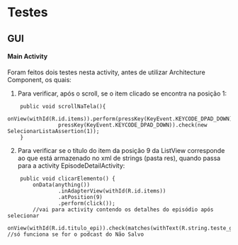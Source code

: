 # Testes

## GUI ##

#### Main Activity

Foram feitos dois testes nesta activity, antes de utilizar Architecture Component, os quais:

01. Para verificar, após o scroll, se o item clicado se encontra na posição 1: 

```@Test
    public void scrollNaTela(){
        onView(withId(R.id.items)).perform(pressKey(KeyEvent.KEYCODE_DPAD_DOWN),
                pressKey(KeyEvent.KEYCODE_DPAD_DOWN)).check(new SelecionarListaAssertion(1));
    }
```
02. Para verificar se o título do item da posição 9 da ListView corresponde ao que está armazenado no xml de strings (pasta res), quando passa para a activity EpisodeDetailActivity:
```	@Test
    public void clicarElemento() {
        onData(anything())
                .inAdapterView(withId(R.id.items))
                .atPosition(9)
                .perform(click());
        //vai para activity contendo os detalhes do episódio após selecionar
        onView(withId(R.id.titulo_epi)).check(matches(withText(R.string.teste_gui_titulo))); //só funciona se for o podcast do Não Salvo
``` 